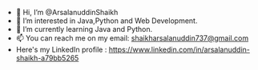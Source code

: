 - 👋 Hi, I’m @ArsalanuddinShaikh
- 👀 I’m interested in Java,Python and Web Development.
- 🌱 I’m currently learning Java and Python.
- 📫 You can reach me on my email: shaikharsalanuddin737@gmail.com
- Here's my LinkedIn profile : https://www.linkedin.com/in/arsalanuddin-shaikh-a79bb5265                    

<!---
ArsalanuddinShaikh/ArsalanuddinShaikh is a ✨ special ✨ repository because its `README.md` (this file) appears on your GitHub profile.
You can click the Preview link to take a look at your changes.
--->
